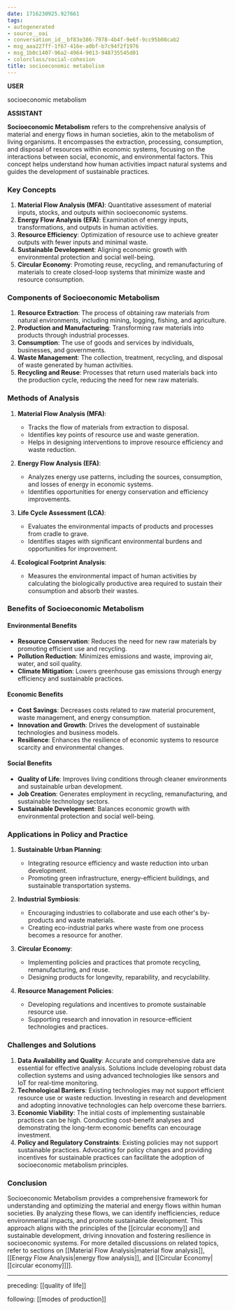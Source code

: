 ```yaml
---
date: 1716230925.927661
tags:
- autogenerated
- source__oai
- conversation_id__bf83e386-7978-4b4f-9e6f-9cc95b08cab2
- msg_aaa227ff-1f67-416e-a0bf-b7c94f2f1976
- msg_1b0c1407-96a2-4964-9013-948735545d01
- colorclass/social-cohesion
title: socioeconomic metabolism
---
```


**USER**

socioeconomic metabolism


**ASSISTANT**

**Socioeconomic Metabolism** refers to the comprehensive analysis of material and energy flows in human societies, akin to the metabolism of living organisms. It encompasses the extraction, processing, consumption, and disposal of resources within economic systems, focusing on the interactions between social, economic, and environmental factors. This concept helps understand how human activities impact natural systems and guides the development of sustainable practices.

### Key Concepts

1. **Material Flow Analysis (MFA)**: Quantitative assessment of material inputs, stocks, and outputs within socioeconomic systems.
2. **Energy Flow Analysis (EFA)**: Examination of energy inputs, transformations, and outputs in human activities.
3. **Resource Efficiency**: Optimization of resource use to achieve greater outputs with fewer inputs and minimal waste.
4. **Sustainable Development**: Aligning economic growth with environmental protection and social well-being.
5. **Circular Economy**: Promoting reuse, recycling, and remanufacturing of materials to create closed-loop systems that minimize waste and resource consumption.

### Components of Socioeconomic Metabolism

1. **Resource Extraction**: The process of obtaining raw materials from natural environments, including mining, logging, fishing, and agriculture.
2. **Production and Manufacturing**: Transforming raw materials into products through industrial processes.
3. **Consumption**: The use of goods and services by individuals, businesses, and governments.
4. **Waste Management**: The collection, treatment, recycling, and disposal of waste generated by human activities.
5. **Recycling and Reuse**: Processes that return used materials back into the production cycle, reducing the need for new raw materials.

### Methods of Analysis

1. **Material Flow Analysis (MFA)**:
   - Tracks the flow of materials from extraction to disposal.
   - Identifies key points of resource use and waste generation.
   - Helps in designing interventions to improve resource efficiency and waste reduction.

2. **Energy Flow Analysis (EFA)**:
   - Analyzes energy use patterns, including the sources, consumption, and losses of energy in economic systems.
   - Identifies opportunities for energy conservation and efficiency improvements.

3. **Life Cycle Assessment (LCA)**:
   - Evaluates the environmental impacts of products and processes from cradle to grave.
   - Identifies stages with significant environmental burdens and opportunities for improvement.

4. **Ecological Footprint Analysis**:
   - Measures the environmental impact of human activities by calculating the biologically productive area required to sustain their consumption and absorb their wastes.

### Benefits of Socioeconomic Metabolism

#### Environmental Benefits
- **Resource Conservation**: Reduces the need for new raw materials by promoting efficient use and recycling.
- **Pollution Reduction**: Minimizes emissions and waste, improving air, water, and soil quality.
- **Climate Mitigation**: Lowers greenhouse gas emissions through energy efficiency and sustainable practices.

#### Economic Benefits
- **Cost Savings**: Decreases costs related to raw material procurement, waste management, and energy consumption.
- **Innovation and Growth**: Drives the development of sustainable technologies and business models.
- **Resilience**: Enhances the resilience of economic systems to resource scarcity and environmental changes.

#### Social Benefits
- **Quality of Life**: Improves living conditions through cleaner environments and sustainable urban development.
- **Job Creation**: Generates employment in recycling, remanufacturing, and sustainable technology sectors.
- **Sustainable Development**: Balances economic growth with environmental protection and social well-being.

### Applications in Policy and Practice

1. **Sustainable Urban Planning**:
   - Integrating resource efficiency and waste reduction into urban development.
   - Promoting green infrastructure, energy-efficient buildings, and sustainable transportation systems.

2. **Industrial Symbiosis**:
   - Encouraging industries to collaborate and use each other's by-products and waste materials.
   - Creating eco-industrial parks where waste from one process becomes a resource for another.

3. **Circular Economy**:
   - Implementing policies and practices that promote recycling, remanufacturing, and reuse.
   - Designing products for longevity, reparability, and recyclability.

4. **Resource Management Policies**:
   - Developing regulations and incentives to promote sustainable resource use.
   - Supporting research and innovation in resource-efficient technologies and practices.

### Challenges and Solutions

1. **Data Availability and Quality**: Accurate and comprehensive data are essential for effective analysis. Solutions include developing robust data collection systems and using advanced technologies like sensors and IoT for real-time monitoring.
2. **Technological Barriers**: Existing technologies may not support efficient resource use or waste reduction. Investing in research and development and adopting innovative technologies can help overcome these barriers.
3. **Economic Viability**: The initial costs of implementing sustainable practices can be high. Conducting cost-benefit analyses and demonstrating the long-term economic benefits can encourage investment.
4. **Policy and Regulatory Constraints**: Existing policies may not support sustainable practices. Advocating for policy changes and providing incentives for sustainable practices can facilitate the adoption of socioeconomic metabolism principles.

### Conclusion

Socioeconomic Metabolism provides a comprehensive framework for understanding and optimizing the material and energy flows within human societies. By analyzing these flows, we can identify inefficiencies, reduce environmental impacts, and promote sustainable development. This approach aligns with the principles of the [[circular economy]] and sustainable development, driving innovation and fostering resilience in socioeconomic systems. For more detailed discussions on related topics, refer to sections on [[Material Flow Analysis|material flow analysis]], [[Energy Flow Analysis|energy flow analysis]], and [[Circular Economy|[[circular economy]]]].


---

preceding: [[quality of life]]  


following: [[modes of production]]